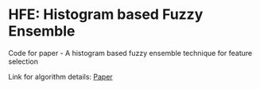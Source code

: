 # HFE: Histogram based Fuzzy Ensemble

Code for paper - A histogram based fuzzy ensemble technique for feature selection

Link for algorithm details: [Paper](https://link.springer.com/article/10.1007/s12065-019-00279-6)